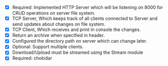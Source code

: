 
- [x] Required: Implemented HTTP Server which will be listening on 8000 for CRUD operations on server file system.
- [x]  TCP Server, Which keeps track of all clients connected to Server and send updates about changes on file system.
- [x]  TCP Client, Which receives and print in console the changes.
- [x]  Return an archive when specified in header.
- [x]  Configured the directory path on server which can change later.
- [x]  Optional: Support multiple clients.
- [x]  Download/Upload must be streamed using the Stream module
- [x] Required: chokidar